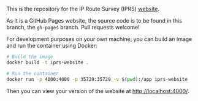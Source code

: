 This is the repository for the IP Route Survey (IPRS) [website](https://iprs.dioptra.io/).

As it is a GitHub Pages website, the source code is to be found in this branch, the `gh-pages` branch. Pull requests welcome!

For development purposes on your own machine, you can build an image and run the container using Docker:

```bash
# Build the image
docker build -t iprs-website .

# Run the container
docker run -p 4000:4000 -p 35729:35729 -v $(pwd):/app iprs-website
```

Then you can view your version of the website at [http://localhost:4000/](http://localhost:4000/).
